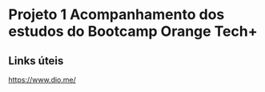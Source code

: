 # Projeto 1 Acompanhamento dos estudos do Bootcamp Orange Tech+

## Links úteis

https://www.dio.me/
